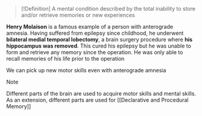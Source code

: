>[!Definition]
>A mental condition described by the total inability to store and/or retrieve memories or new experiences

**Henry Molaison** is a famous example of a person with anterograde amnesia. Having suffered from epilepsy since childhood, he underwent **bilateral medial temporal lobectomy**, a brain surgery procedure where **his hippocampus was removed**. This cured his epilepsy but he was unable to form and retrieve any memory since the operation. He was only able to recall memories of his life prior to the operation

We can pick up new motor skills even with anterograde amnesia

>[!Note]
>Different parts of the brain are used to acquire motor skills and mental skills. As an extension, different parts are used for [[Declarative and Procedural Memory]]

